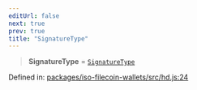 ```yaml
---
editUrl: false
next: true
prev: true
title: "SignatureType"
---
```


> **SignatureType** = [`SignatureType`](/api/iso-filecoin/signature/type-aliases/signaturetype/)

Defined in: [packages/iso-filecoin-wallets/src/hd.js:24](https://github.com/hugomrdias/filecoin/blob/main/packages/iso-filecoin-wallets/src/hd.js#L24)
